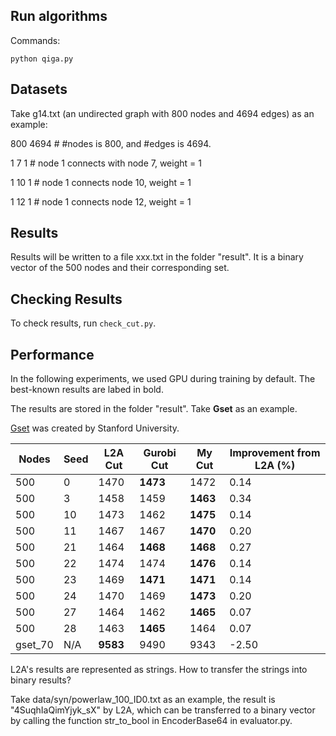 ## Run algorithms

Commands:
```
python qiga.py
```

## Datasets

Take g14.txt (an undirected graph with 800 nodes and 4694 edges) as an example:

800 4694 # #nodes is 800, and #edges is 4694.

1 7 1 # node 1 connects with node 7, weight = 1

1 10 1 # node 1 connects node 10,  weight = 1

1 12 1 # node 1 connects node 12, weight = 1


## Results 

Results will be written to a file xxx.txt in the folder "result". It is a binary vector of the 500 nodes and their corresponding set.

## Checking Results
To check results, run ```check_cut.py```.


## Performance
In the following experiments, we used GPU during training by default. The best-known results are labed in bold.

The results are stored in the folder "result". Take __Gset__ as an example.

[Gset](https://web.stanford.edu/~yyye/yyye/Gset/) was created by Stanford University. 

| Nodes | Seed | L2A Cut | Gurobi Cut | My Cut | Improvement from L2A (%) |
|-------|------|---------|------------|--------|--------------------------|
| 500   | 0    | 1470    | **1473**   | 1472   | 0.14                     |
| 500   | 3    | 1458    | 1459       | **1463** | 0.34                   |
| 500   | 10   | 1473    | 1462       | **1475** | 0.14                   |
| 500   | 11   | 1467    | 1467       | **1470** | 0.20                   |
| 500   | 21   | 1464    | **1468**   | **1468** | 0.27                   |
| 500   | 22   | 1474    | 1474       | **1476** | 0.14                   |
| 500   | 23   | 1469    | **1471**   | **1471** | 0.14                   |
| 500   | 24   | 1470    | 1469       | **1473** | 0.20                   |
| 500   | 27   | 1464    | 1462       | **1465** | 0.07                   |
| 500   | 28   | 1463    | **1465**   | 1464    | 0.07                    |
| gset_70 | N/A | **9583** | 9490     | 9343    | -2.50                   |

L2A's results are represented as strings. How to transfer the strings into binary results? 

Take data/syn/powerlaw_100_ID0.txt as an example, the result is "4SuqhIaQimYjyk_sX" by L2A, which can be transferred to a binary vector by calling the function str_to_bool in EncoderBase64 in evaluator.py. 



